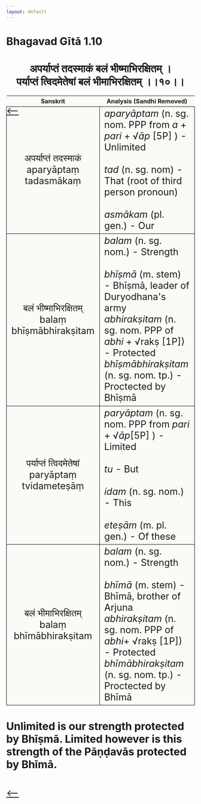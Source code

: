 ```yaml
---
layout: default
---
```

<!---
Text can be **bold**, _italic_, or ~~strikethrough~~.

[Link to another page](./another-page.html)

There should be whitespace between paragraphs.

There should be whitespace between paragraphs. We recommend including a README, or a file with information about your project.
--->

# Bhagavad Gītā 1.10

<style>
table {
  border-collapse: collapse;
  border-style: hidden;
}
th {
  background: #FBFAF7;
}
td {
  font-size: 25px;
  background: #FBFAF7;
  border: 1px solid black;
}
div.move {
  font-size: 25px;
}
</style>

<h1 style="text-align:center">
अपर्याप्तं तदस्माकं बलं भीष्माभिरक्षितम् ।<br>
पर्याप्तं त्विदमेतेषां बलं भीमाभिरक्षितम् ।।१०।।
</h1>
<div class="move" style="position:relative;min-width:960px">
 <p style="position: absolute;left:0;top:0"><a href="./v1-8.html">⟵</a></p>
</div>
<div class="move" style="position:relative;min-width:960px">
 <p style="position: absolute;right:0;top:0"><a href="./v1-10.html">⟶</a></p>
</div>

| Sanskrit | Analysis (Sandhi Removed) |
|:-:|-|
|  अपर्याप्तं तदस्माकं<br>aparyāptaṃ tadasmākaṃ | <em>aparyāptam</em> (n. sg. nom. PPP from <em>a</em> + <em>pari</em> + √<em>āp</em> [5P] ) - Unlimited <br><br><em>tad</em> (n. sg. nom) - That (root of third person pronoun)<br><br><em>asmākam</em> (pl. gen.) - Our |
| बलं भीष्माभिरक्षितम्<br>balaṃ bhīṣmābhirakṣitam | <em>balam</em> (n. sg. nom.) - Strength<br><br><em>bhīṣmā</em> (m. stem) - Bhīṣmā, leader of Duryodhana's army<br><em>abhirakṣitam</em> (n. sg. nom. PPP of <em>abhi</em> + √rakṣ [1P]) - Protected<br><em>bhīṣmābhirakṣitam</em> (n. sg. nom. tp.) - Proctected by Bhīṣmā |
|   पर्याप्तं त्विदमेतेषां<br>paryāptaṃ tvidameteṣāṃ  | <em>paryāptam</em> (n. sg. nom. PPP from <em>pari</em> + √<em>āp</em>[5P] ) - Limited<br><br><em>tu</em> - But<br><br><em>idam</em> (n. sg. nom.) - This<br><br><em>eteṣām</em> (m. pl. gen.) - Of these |
| बलं भीमाभिरक्षितम्<br>balaṃ bhīmābhirakṣitam | <em>balam</em> (n. sg. nom.) - Strength<br><br><em>bhīmā</em> (m. stem) - Bhīmā, brother of Arjuna<br><em>abhirakṣitam</em> (n. sg. nom. PPP of <em>abhi</em>+ √rakṣ [1P]) - Protected<br><em>bhīmābhirakṣitam</em> (n. sg. nom. tp.) - Proctected by Bhīmā |

<h1>
Unlimited is our strength protected by Bhīṣmā.
Limited however is this strength of the Pāṇḍavās protected by Bhīmā.
</h1>
<div class="move" style="position:relative;min-width:960px">
 <p style="position: absolute;left:0;top:0"><a href="./v1-8.html">⟵</a></p>
</div>
<div class="move" style="position:relative;min-width:960px">
 <p style="position: absolute;right:0;top:0"><a href="./v1-10.html">⟶</a></p>
</div>
